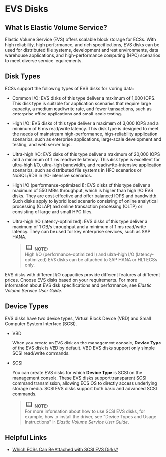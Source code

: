# EVS Disks<a name="EN-US_TOPIC_0030828256"></a>

## What Is Elastic Volume Service?<a name="section134415526532"></a>

Elastic Volume Service \(EVS\) offers scalable block storage for ECSs. With high reliability, high performance, and rich specifications, EVS disks can be used for distributed file systems, development and test environments, data warehouse applications, and high-performance computing \(HPC\) scenarios to meet diverse service requirements.

## Disk Types<a name="section60010917143352"></a>

ECSs support the following types of EVS disks for storing data:

-   Common I/O: EVS disks of this type deliver a maximum of 1,000 IOPS. This disk type is suitable for application scenarios that require large capacity, a medium read/write rate, and fewer transactions, such as enterprise office applications and small-scale testing.
-   High I/O: EVS disks of this type deliver a maximum of 3,000 IOPS and a minimum of 6 ms read/write latency. This disk type is designed to meet the needs of mainstream high-performance, high-reliability application scenarios, such as enterprise applications, large-scale development and testing, and web server logs.
-   Ultra-high I/O: EVS disks of this type deliver a maximum of 20,000 IOPS and a minimum of 1 ms read/write latency. This disk type is excellent for ultra-high I/O, ultra-high bandwidth, and read/write-intensive application scenarios, such as distributed file systems in HPC scenarios or NoSQL/RDS in I/O-intensive scenarios.
-   High I/O \(performance-optimized I\): EVS disks of this type deliver a maximum of 550 MB/s throughput, which is higher than high I/O EVS disks. They are cost-effective and offer balanced IOPS and bandwidth. Such disks apply to hybrid load scenario consisting of online analytical processing \(OLAP\) and online transaction processing \(OLTP\) or consisting of large and small HPC files.
-   Ultra-high I/O \(latency-optimized\): EVS disks of this type deliver a maximum of 1 GB/s throughput and a minimum of 1 ms read/write latency. They can be used for key enterprise services, such as SAP HANA.

    >![](public_sys-resources/icon-note.gif) **NOTE:**   
    >High I/O \(performance-optimized I\) and ultra-high I/O \(latency-optimized\) EVS disks can be attached to SAP HANA or HL1 ECSs only.  


EVS disks with different I/O capacities provide different features at different prices. Choose EVS disks based on your requirements. For more information about EVS disk specifications and performance, see  _Elastic Volume Service User Guide_.

## Device Types<a name="section64489635143430"></a>

EVS disks have two device types, Virtual Block Device \(VBD\) and Small Computer System Interface \(SCSI\).

-   VBD

    When you create an EVS disk on the management console,  **Device Type**  of the EVS disk is VBD by default. VBD EVS disks support only simple SCSI read/write commands.

-   SCSI

    You can create EVS disks for which  **Device Type**  is SCSI on the management console. These EVS disks support transparent SCSI command transmission, allowing ECS OS to directly access underlying storage media. SCSI EVS disks support both basic and advanced SCSI commands.

    >![](public_sys-resources/icon-note.gif) **NOTE:**   
    >For more information about how to use SCSI EVS disks, for example, how to install the driver, see "Device Types and Usage Instructions" in  _Elastic Volume Service User Guide_.  


## Helpful Links<a name="section37175862145513"></a>

-   [Which ECSs Can Be Attached with SCSI EVS Disks?](which-ecss-can-be-attached-with-scsi-evs-disks.md)

